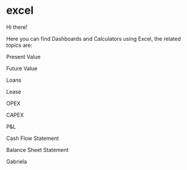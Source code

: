 # excel

Hi there!

Here you can find Dashboards and Calculators using Excel, the related topics are:

<p></p>
Present Value
<p></p>
Future Value
<p></p>
Loans
<p></p>
Lease
<p></p>
OPEX
<p></p>
CAPEX
<p></p>
P&L
<p></p>
Cash Flow Statement
<p></p>
Balance Sheet Statement


Gabriela
